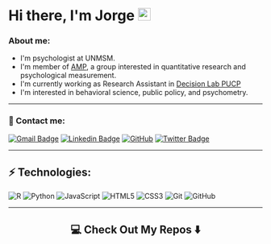 # Hi there, I'm Jorge <img src="https://media.giphy.com/media/hvRJCLFzcasrR4ia7z/giphy.gif" width="25px">

### About me:
- I'm psychologist at UNMSM.
- I'm member of [AMP](https://www.facebook.com/amp.unmsm), a group interested in quantitative research and psychological measurement.
- I'm currently working as Research Assistant in [Decision Lab PUCP](https://www.facebook.com/decisionlabPUCP)
- I'm interested in behavioral science, public policy, and psychometry.

<hr>

### 🔗 Contact me:

[![Gmail Badge](https://img.shields.io/badge/-jorgeahm98@gmail.com-c14438?style=flat-square&logo=Gmail&logoColor=white&link=mailto:jorgeahm98@gmail.com)](mailto:jorgeahm98@gmail.com)
[![Linkedin Badge](https://img.shields.io/badge/-jorge.huanca-blue?style=flat-square&logo=Linkedin&logoColor=white&link=https://www.linkedin.com/in/jorgehuanca/)](https://www.linkedin.com/in/jorgehuanca/)
[![GitHub](https://img.shields.io/badge/-GitHub-181717?style=flat-square&logo=github&logoColor=white&link=https://github.com/JorgeHM11)](https://github.com/JorgeHM11)
[![Twitter Badge](https://img.shields.io/badge/-@JorgeAHM_98-00acee?style=flat&logo=Twitter&logoColor=white)](https://twitter.com/intent/follow?screen_name=JorgeAHM_98 "Follow on Twitter")

<hr>

## ⚡ Technologies:

![R](https://img.shields.io/badge/-R-darkblue?style=flat-square&logo=r)
![Python](https://img.shields.io/badge/-Python-FFD43B?style=flat-square&logo=python)
![JavaScript](https://img.shields.io/badge/-JavaScript-black?style=flat-square&logo=javascript)
![HTML5](https://img.shields.io/badge/-HTML5-E34F26?style=flat-square&logo=html5&logoColor=white)
![CSS3](https://img.shields.io/badge/-CSS3-1572B6?style=flat-square&logo=css3)
![Git](https://img.shields.io/badge/-Git-black?style=flat-square&logo=git)
![GitHub](https://img.shields.io/badge/-GitHub-181717?style=flat-square&logo=github)

<hr>
<h2  align="center">💻 Check Out My Repos ⬇️ </h2>

